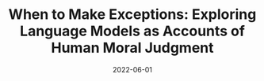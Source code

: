 ---
title: "When to Make Exceptions: Exploring Language Models as Accounts of Human Moral Judgment"
collection: publications
permalink: https://arxiv.org/abs/2210.01478
date: 2022-06-01
venue: 'NeurIPS'
paperurl: 'https://arxiv.org/abs/2210.01478'
citation: 'Zhijing Jin*, Sydney Levine*, Fernando Gonzalez*, Ojasv Kamal, Maarten Sap, Mrinmaya Sachan, Rada Mihalcea, Josh Tenenbaum, Bernhard Schölkopf'
code: https://github.com/feradauto/MoralCoT
---